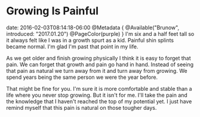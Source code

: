 # Growing Is Painful
date: 2016-02-03T08:14:18-06:00
@Metadata {
  @Available("Brunow", introduced: "2017.01.20")
  @PageColor(purple)
}
I'm six and a half feet tall so it always felt like I was in a growth spurt as a kid. Painful shin splints became normal. I'm glad I'm past that point in my life.

As we get older and finish growing physically I think it is easy to forget that pain. We can forget that growth and pain go hand in hand. Instead of seeing that pain as natural we turn away from it and turn away from growing. We spend years being the same person we were the year before.

That might be fine for you. I'm sure it is more comfortable and stable than a life where you never stop growing. But it isn't for me. I'll take the pain and the knowledge that I haven't reached the top of my potential yet. I just have remind myself that this pain is natural on those tougher days.
